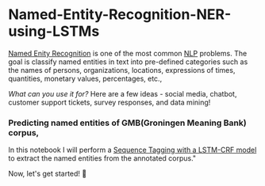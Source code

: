 # Named-Entity-Recognition-NER-using-LSTMs

[Named Enity Recognition](https://en.wikipedia.org/wiki/Named-entity_recognition) is one of the most common [NLP](https://en.wikipedia.org/wiki/Natural-language_processing) problems. The goal is classify named entities in text into pre-defined categories such as the names of persons, organizations, locations, expressions of times, quantities, monetary values, percentages, etc.,
 
 *What can you use it for?* Here are a few ideas - social media, chatbot, customer support tickets, survey responses, and data mining!
    
  ### Predicting named entities of GMB(Groningen Meaning Bank) corpus,
  
   In this notebook I will perform a [Sequence Tagging with a LSTM-CRF model](https://www.depends-on-the-definition.com/sequence-tagging-lstm-crf/) to extract the named entities from the annotated corpus."
    
       
   
    
   Now, let's get started! 🚀
   
